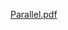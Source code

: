 [Parallel.pdf](https://github.com/rissalhedna/Matrix-Multiplication-Cuda-C/files/11576260/Parallel.pdf)
